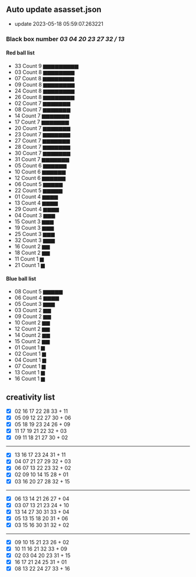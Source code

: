 ## Auto update asasset.json
 - update 2023-05-18 05:59:07.263221
### Black box number *03 04 20 23 27 32 / 13*
#### Red ball list
 - 33 Count  9 ▆▆▆▆▆▆▆▆▆
 - 03 Count  8 ▆▆▆▆▆▆▆▆
 - 07 Count  8 ▆▆▆▆▆▆▆▆
 - 09 Count  8 ▆▆▆▆▆▆▆▆
 - 24 Count  8 ▆▆▆▆▆▆▆▆
 - 26 Count  8 ▆▆▆▆▆▆▆▆
 - 02 Count  7 ▆▆▆▆▆▆▆
 - 08 Count  7 ▆▆▆▆▆▆▆
 - 14 Count  7 ▆▆▆▆▆▆▆
 - 17 Count  7 ▆▆▆▆▆▆▆
 - 20 Count  7 ▆▆▆▆▆▆▆
 - 23 Count  7 ▆▆▆▆▆▆▆
 - 27 Count  7 ▆▆▆▆▆▆▆
 - 28 Count  7 ▆▆▆▆▆▆▆
 - 30 Count  7 ▆▆▆▆▆▆▆
 - 31 Count  7 ▆▆▆▆▆▆▆
 - 05 Count  6 ▆▆▆▆▆▆
 - 10 Count  6 ▆▆▆▆▆▆
 - 12 Count  6 ▆▆▆▆▆▆
 - 06 Count  5 ▆▆▆▆▆
 - 22 Count  5 ▆▆▆▆▆
 - 01 Count  4 ▆▆▆▆
 - 13 Count  4 ▆▆▆▆
 - 29 Count  4 ▆▆▆▆
 - 04 Count  3 ▆▆▆
 - 15 Count  3 ▆▆▆
 - 19 Count  3 ▆▆▆
 - 25 Count  3 ▆▆▆
 - 32 Count  3 ▆▆▆
 - 16 Count  2 ▆▆
 - 18 Count  2 ▆▆
 - 11 Count  1 ▆
 - 21 Count  1 ▆
#### Blue ball list
 - 08 Count  5 ▆▆▆▆▆
 - 06 Count  4 ▆▆▆▆
 - 05 Count  3 ▆▆▆
 - 03 Count  2 ▆▆
 - 09 Count  2 ▆▆
 - 10 Count  2 ▆▆
 - 12 Count  2 ▆▆
 - 14 Count  2 ▆▆
 - 15 Count  2 ▆▆
 - 01 Count  1 ▆
 - 02 Count  1 ▆
 - 04 Count  1 ▆
 - 07 Count  1 ▆
 - 13 Count  1 ▆
 - 16 Count  1 ▆
## creativity list
- [x] 02 16 17 22 28 33 + 11
- [x] 05 09 12 22 27 30 + 06
- [x] 05 18 19 23 24 26 + 09
- [x] 11 17 19 21 22 32 + 03
- [x] 09 11 18 21 27 30 + 02
---
- [x] 13 16 17 23 24 31 + 11
- [x] 04 07 21 27 29 32 + 03
- [x] 06 07 13 22 23 32 + 02
- [x] 02 09 10 14 15 28 + 01
- [x] 03 16 20 27 28 32 + 15
---
- [x] 06 13 14 21 26 27 + 04
- [x] 03 07 13 21 23 24 + 10
- [x] 13 14 27 30 31 33 + 04
- [x] 05 13 15 18 20 31 + 06
- [x] 03 15 16 30 31 32 + 02
---
- [x] 09 10 15 21 23 26 + 02
- [x] 10 11 16 21 32 33 + 09
- [x] 02 03 04 20 23 31 + 15
- [x] 16 17 21 24 25 31 + 01
- [x] 08 13 22 24 27 33 + 16

